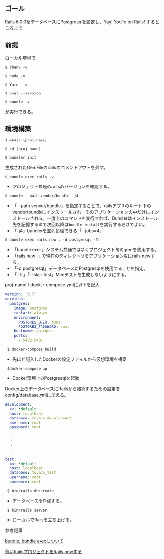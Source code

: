 ## ゴール

Rails 6.0.0をデータベースにPostgresqlを設定し、Yay! You’re on Rails! するところまで

## 前提

ローカル環境で

`$ rbenv -v`

`$ node -v`

`$ Yarn --v`

`$ psql --version`

`$ bundle -v`

が実行できる。

## 環境構築
`$ mkdir [proj-name]`

`$ cd [proj-name]`

`$ bundler init`

生成されたGemFileのrailsのコメントアウトを外す。

`$ bundle exec rails -v` 

- プロジェクト環境のrailsのバージョンを確認する。

`$ bundle --path vendor/bundle -j4` 

- 「--path vendor/bundle」を指定することで、railsアプリのルート下のvendor/bundleにインストールされ、そのアプリケーションの中だけにインストールされる。一度上のコマンドを実行すれば、Bundlerはインストール先を記憶するので次回以降は`bundle install`を実行するだけでよい。
- 「-j4」bundlerを並列処理できる「--jobs=4」

`$ bundle exec rails new . -d postgresql -Tr` 

- 「bundle exec」システム共通ではなくプロジェクト毎のgemを使用する。
- 「rails new .」で現在のディレクトリをアプリケーション名にrails newする。
- 「-d postgresql」データベースにPostgresqlを使用することを指定。
- 「-Tr」「--skip-test」Miniテストを生成しないようにする。

proj-name / docker-compose.ymlに以下を記入
```yaml
version: '3.7'
services:
  postgres:
    image: postgres
    restart: always
    environment:
      POSTGRES_USER: root
      POSTGRES_PASSWORD: root
    hostname: postgres
    ports:
      - 5432:5432
```

` $ docker-compose build`

- 先ほど記入したDockerの設定ファイルから仮想環境を構築

` $docker-compose up`

- Docker環境上のPostgresqlを起動

Docker上のデータベースにRailsから接続するための設定をconfig/database.ymlに加える。

```yaml
development:
  <<: *default
  host: localhost
  database: toyapp_development
  username: root
  password: root

  ・
  ・
  ・
  ・

test:
  <<: *default
  host: localhost
  database: toyapp_test
  username: root
  password: root
```



` $ bin/rails db:create`

- データベースを作成する。

` $ bin/rails server`

- ローカルでRailsを立ち上げる。

参考記事

[bundle, bundle execについて](https://qiita.com/dawn_628/items/1821d4eef22b9f45eea8)

[薄いRailsプロジェクトをRails newする](https://qiita.com/shinkuFencer/items/e6b4e24a92f7b34e9f24)